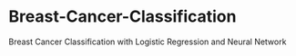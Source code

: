 # Breast-Cancer-Classification
Breast Cancer Classification with Logistic Regression and Neural Network 
